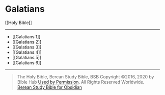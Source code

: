 # Galatians

[[Holy Bible]]

---

- [[Galatians 1]]
- [[Galatians 2]]
- [[Galatians 3]]
- [[Galatians 4]]
- [[Galatians 5]]
- [[Galatians 6]]

---

> The Holy Bible, Berean Study Bible, BSB
> Copyright &copy;2016, 2020 by Bible Hub
> [Used by Permission](https://berean.bible/terms.htm). All Rights Reserved Worldwide.
> [Berean Study Bible for Obsidian](https://github.com/gapmiss/berean-study-bible-for-obsidian)</small>

